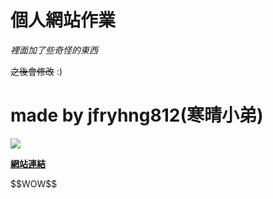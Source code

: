# 個人網站作業 
*<p>裡面加了些奇怪的東西</p>*
~~之後會修改~~
:)
# made by jfryhng812(寒晴小弟)
![](images/new_icon.ico)
<p><a href="https://jfryhng812.github.io"><b>網站連結</b></a><p>
<p>$$WOW$$</p>
